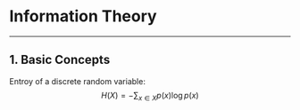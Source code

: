 # Information Theory
----
## 1. Basic Concepts
Entroy of a discrete random variable:
$$ H(X) = -\sum_{x \in X} p(x) \log p(x) $$